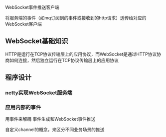 WebSocket事件推送客户端

将服务端的事件（如mq订阅到的事件或接收到的http请求）透传给对应的WebSocket客户端

## WebSocket基础知识
HTTP是运行在TCP协议传输层上的应用协议，而WebSocket是通过HTTP协议协商如何连接，然后独立运行在TCP协议传输层上的应用协议

## 程序设计
### netty实现WebSocket服务端

### 应用内部的事件
用事件来解耦 事件生成和WebSocket事件推送

自定义channel的概念，来区分不同业务场景的推送
